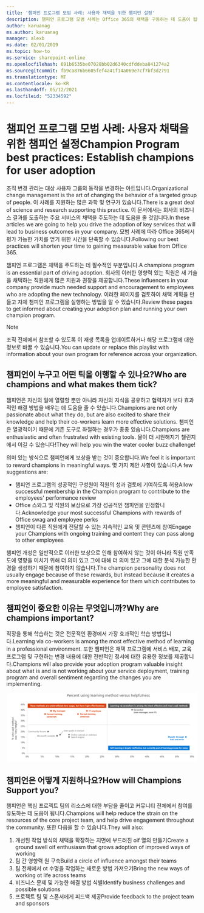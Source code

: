 ```yaml
---
title: '챔피언 프로그램 모범 사례: 사용자 채택을 위한 챔피언 설정'
description: 챔피언 프로그램 모범 사례는 Office 365의 채택을 구동하는 데 도움이 됩니다.
author: karuanag
ms.author: karuanag
manager: alexb
ms.date: 02/01/2019
ms.topic: how-to
ms.service: sharepoint-online
ms.openlocfilehash: 691b6535be07028bb02d6340cdfddeba841274a2
ms.sourcegitcommit: fb9ca876b6605fef4a41f14a069e7cf7bf3d2791
ms.translationtype: MT
ms.contentlocale: ko-KR
ms.lasthandoff: 05/12/2021
ms.locfileid: "52334592"
---
```

# <a name="champion-program-best-practices-establish-champions-for-user-adoption"></a><span data-ttu-id="1c769-103">챔피언 프로그램 모범 사례: 사용자 채택을 위한 챔피언 설정</span><span class="sxs-lookup"><span data-stu-id="1c769-103">Champion Program best practices: Establish champions for user adoption</span></span>

<span data-ttu-id="1c769-104">조직 변경 관리는 대상 사용자 그룹의 동작을 변경하는 아트입니다.</span><span class="sxs-lookup"><span data-stu-id="1c769-104">Organizational change management is the art of changing the behavior of a targeted group of people.</span></span> <span data-ttu-id="1c769-105">이 사례를 지원하는 많은 과학 및 연구가 있습니다.</span><span class="sxs-lookup"><span data-stu-id="1c769-105">There is a great deal of science and research supporting this practice.</span></span> <span data-ttu-id="1c769-106">이 문서에서는 회사의 비즈니스 결과를 도출하는 주요 서비스의 채택을 주도하는 데 도움을 줄 것입니다.</span><span class="sxs-lookup"><span data-stu-id="1c769-106">In these articles we are going to help you drive the adoption of key services that will lead to business outcomes in your company.</span></span>  <span data-ttu-id="1c769-107">모범 사례에 따라 Office 365에서 평가 가능한 가치를 얻기 위한 시간을 단축할 수 있습니다.</span><span class="sxs-lookup"><span data-stu-id="1c769-107">Following our best practices will shorten your time to gaining measurable value from Office 365.</span></span>  

<span data-ttu-id="1c769-108">챔피언 프로그램은 채택을 주도하는 데 필수적인 부분입니다.</span><span class="sxs-lookup"><span data-stu-id="1c769-108">A champions program is an essential part of driving adoption.</span></span> <span data-ttu-id="1c769-109">회사의 이러한 영향력 있는 직원은 새 기술을 채택하는 직원에게 많은 지원과 권장을 제공합니다.</span><span class="sxs-lookup"><span data-stu-id="1c769-109">These influencers in your company provide much needed support and encouragement to employees who are adopting the new technology.</span></span> <span data-ttu-id="1c769-110">이러한 페이지를 검토하여 채택 계획을 만들고 자체 챔피언 프로그램을 실행하는 방법을 알 수 있습니다.</span><span class="sxs-lookup"><span data-stu-id="1c769-110">Review these pages to get informed about creating your adoption plan and running your own champion program.</span></span> 

> [!NOTE]
> <span data-ttu-id="1c769-111">조직 전체에서 참조할 수 있도록 이 재생 목록을 업데이트하거나 해당 프로그램에 대한 정보로 바꿀 수 있습니다.</span><span class="sxs-lookup"><span data-stu-id="1c769-111">You can update or replace this playlist with information about your own program for reference across your organization.</span></span>

## <a name="who-are-champions-and-what-makes-them-tick"></a><span data-ttu-id="1c769-112">챔피언이 누구고 어떤 틱을 이행할 수 있나요?</span><span class="sxs-lookup"><span data-stu-id="1c769-112">Who are champions and what makes them tick?</span></span>

<span data-ttu-id="1c769-113">챔피언은 자신의 일에 열렬할 뿐만 아니라 자신의 지식을 공유하고 협력자가 보다 효과적인 해결 방법을 배우는 데 도움을 줄 수 있습니다.</span><span class="sxs-lookup"><span data-stu-id="1c769-113">Champions are not only passionate about what they do, but are also excited to share their knowledge and help their co-workers learn more effective solutions.</span></span> <span data-ttu-id="1c769-114">챔피언은 열광적이기 때문에 기존 도구로 좌절하는 경우가 종종 있습니다.</span><span class="sxs-lookup"><span data-stu-id="1c769-114">Champions are enthusiastic and often frustrated with existing tools.</span></span> <span data-ttu-id="1c769-115">물이 더 시원해지기 챌린지에서 이길 수 있습니다!</span><span class="sxs-lookup"><span data-stu-id="1c769-115">They will help you win the water cooler buzz challenge!</span></span>  

<span data-ttu-id="1c769-116">의미 있는 방식으로 챔피언에게 보상을 받는 것이 중요합니다.</span><span class="sxs-lookup"><span data-stu-id="1c769-116">We feel it is important to reward champions in meaningful ways.</span></span> <span data-ttu-id="1c769-117">몇 가지 제안 사항이 있습니다.</span><span class="sxs-lookup"><span data-stu-id="1c769-117">A few suggestions are:</span></span>

- <span data-ttu-id="1c769-118">챔피언 프로그램의 성공적인 구성원이 직원의 성과 검토에 기여하도록 허용</span><span class="sxs-lookup"><span data-stu-id="1c769-118">Allow successful membership in the Champion program to contribute to the employees' performance review</span></span>
- <span data-ttu-id="1c769-119">Office 스와그 및 직원의 보상으로 가장 성공적인 챔피언을 인정합니다.</span><span class="sxs-lookup"><span data-stu-id="1c769-119">Acknowledge your most successful Champions with rewards of Office swag and employee perks</span></span>  
- <span data-ttu-id="1c769-120">챔피언이 다른 직원에게 전달할 수 있는 지속적인 교육 및 콘텐츠에 참여</span><span class="sxs-lookup"><span data-stu-id="1c769-120">Engage your Champions with ongoing training and content they can pass along to other employees</span></span> 

<span data-ttu-id="1c769-121">챔피언 개성은 일반적으로 이러한 보상으로 인해 참여하지 않는 것이 아니라 직원 만족도에 영향을 미치기 위해 더 의미 있고 그에 대해 더 의미 있고 그에 대한 분석 가능한 환경을 생성하기 때문에 참여하지 않습니다.</span><span class="sxs-lookup"><span data-stu-id="1c769-121">The champion personality does not usually engage because of these rewards, but instead because it creates a more meaningful and measurable experience for them which contributes to employee satisfaction.</span></span> 

## <a name="why-are-champions-important"></a><span data-ttu-id="1c769-122">챔피언이 중요한 이유는 무엇입니까?</span><span class="sxs-lookup"><span data-stu-id="1c769-122">Why are champions important?</span></span> 

<span data-ttu-id="1c769-123">직장을 통해 학습하는 것은 전문적인 환경에서 가장 효과적인 학습 방법입니다.</span><span class="sxs-lookup"><span data-stu-id="1c769-123">Learning via co-workers is among the most effective method of learning in a professional environment.</span></span> <span data-ttu-id="1c769-124">또한 챔피언은 채택 프로그램에 서비스 배포, 교육 프로그램 및 구현하는 변경 내용에 대한 전반적인 정서에 대한 유용한 정보를 제공합니다.</span><span class="sxs-lookup"><span data-stu-id="1c769-124">Champions will also provide your adoption program valuable insight about what is and is not working about your service deployment, training program and overall sentiment regarding the changes you are implementing.</span></span>  

![학습 방법 사용 비율과 유용성 비교](media/champstats.png)

## <a name="how-will-champions-support-you"></a><span data-ttu-id="1c769-126">챔피언은 어떻게 지원하나요?</span><span class="sxs-lookup"><span data-stu-id="1c769-126">How will Champions Support you?</span></span>

<span data-ttu-id="1c769-127">챔피언은 핵심 프로젝트 팀의 리소스에 대한 부담을 줄이고 커뮤니티 전체에서 참여를 유도하는 데 도움이 됩니다.</span><span class="sxs-lookup"><span data-stu-id="1c769-127">Champions will help reduce the strain on the resources of the core project team, and help drive engagement throughout the community.</span></span> <span data-ttu-id="1c769-128">또한 다음을 할 수 있습니다.</span><span class="sxs-lookup"><span data-stu-id="1c769-128">They will also:</span></span>

1. <span data-ttu-id="1c769-129">개선된 작업 방식의 채택을 확장하는 지면에 부드러진 oif 열의 만들기</span><span class="sxs-lookup"><span data-stu-id="1c769-129">Create a ground swell oif enthusiasm that grows adoption of improved ways of working</span></span>
1. <span data-ttu-id="1c769-130">팀 간 영향력 원 구축</span><span class="sxs-lookup"><span data-stu-id="1c769-130">Build a circle of influence amongst their teams</span></span>
1. <span data-ttu-id="1c769-131">팀 전체에서 ot 수명을 작업하는 새로운 방법 가져오기</span><span class="sxs-lookup"><span data-stu-id="1c769-131">Bring the new ways of working ot life across teams</span></span>
1. <span data-ttu-id="1c769-132">비즈니스 문제 및 가능한 해결 방법 식별</span><span class="sxs-lookup"><span data-stu-id="1c769-132">Identify business challenges and possible solutions</span></span>
1. <span data-ttu-id="1c769-133">프로젝트 팀 및 스폰서에게 피드백 제공</span><span class="sxs-lookup"><span data-stu-id="1c769-133">Provide feedback to the project team and sponsors</span></span>
